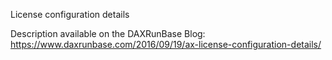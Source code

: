 License configuration details

Description available on the DAXRunBase Blog:
https://www.daxrunbase.com/2016/09/19/ax-license-configuration-details/

